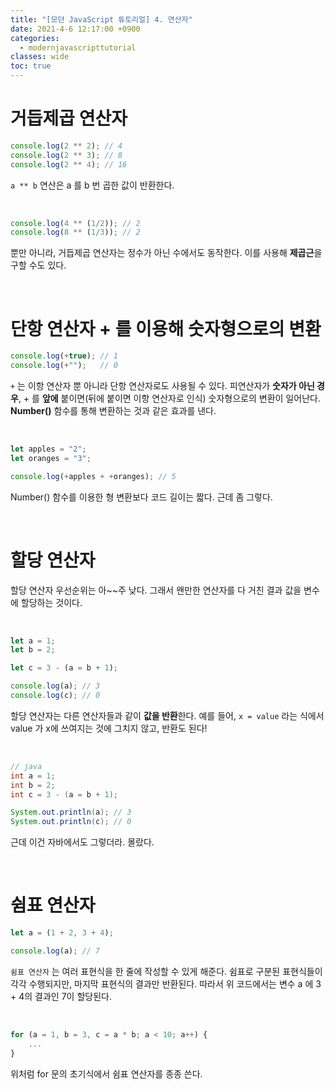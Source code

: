 ```yaml
---
title: "[모던 JavaScript 튜토리얼] 4. 연산자"
date: 2021-4-6 12:17:00 +0900
categories:
  - modernjavascripttutorial
classes: wide
toc: true
---
```


# 거듭제곱 연산자

```jsx
console.log(2 ** 2); // 4
console.log(2 ** 3); // 8
console.log(2 ** 4); // 16
```

`a ** b` 연산은 a 를 b 번 곱한 값이 반환한다.

<br>

```jsx
console.log(4 ** (1/2)); // 2
console.log(8 ** (1/3)); // 2
```

뿐만 아니라, 거듭제곱 연산자는 정수가 아닌 수에서도 동작한다. 이를 사용해 **제곱근**을 구할 수도 있다.

<br>

# 단항 연산자 + 를 이용해 숫자형으로의 변환

```jsx
console.log(+true); // 1
console.log(+"");   // 0
```

`+` 는 이항 연산자 뿐 아니라 단항 연산자로도 사용될 수 있다. 피연산자가 **숫자가 아닌 경우**, + 를 **앞에** 붙이면(뒤에 붙이면 이항 연산자로 인식) 숫자형으로의 변환이 일어난다. **Number()** 함수를 통해 변환하는 것과 같은 효과를 낸다.

<br>

```jsx
let apples = "2";
let oranges = "3";

console.log(+apples + +oranges); // 5
```

Number() 함수를 이용한 형 변환보다 코드 길이는 짧다. 근데 좀 그렇다.

<br>

# 할당 연산자

할당 연산자 우선순위는 아~~주 낮다. 그래서 왠만한 연산자를 다 거친 결과 값을 변수에 할당하는 것이다.

<br>

```jsx
let a = 1;
let b = 2;

let c = 3 - (a = b + 1);

console.log(a); // 3
console.log(c); // 0
```

할당 연산자는 다른 연산자들과 같이 **값을 반환**한다. 예를 들어, `x = value` 라는 식에서 value 가 x에 쓰여지는 것에 그치지 않고, 반환도 된다!

<br>

```java
// java
int a = 1;
int b = 2;
int c = 3 - (a = b + 1);

System.out.println(a); // 3
System.out.println(c); // 0
```

근데 이건 자바에서도 그렇더라. 몰랐다.

<br>

# 쉼표 연산자

```jsx
let a = (1 + 2, 3 + 4);

console.log(a); // 7
```

`쉼표 연산자` 는 여러 표현식을 한 줄에 작성할 수 있게 해준다. 쉼표로 구분된 표현식들이 각각 수행되지만, 마지막 표현식의 결과만 반환된다. 따라서 위 코드에서는 변수 a 에 3 + 4의 결과인 7이 할당된다.

<br>

```jsx
for (a = 1, b = 3, c = a * b; a < 10; a++) {
	...
}
```

위처럼 for 문의 초기식에서 쉼표 연산자를 종종 쓴다.